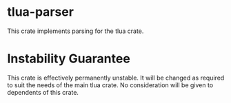 # tlua-parser
This crate implements parsing for the tlua crate.

# Instability Guarantee
This crate is effectively permanently unstable. It will be changed as required to suit the needs of
the main tlua crate. No consideration will be given to dependents of this crate.